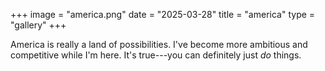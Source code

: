 +++
image = "america.png"
date = "2025-03-28"
title = "america"
type = "gallery"
+++

America is really a land of possibilities.
I've become more ambitious and competitive while I'm here. 
It's true---you can definitely just *do* things.